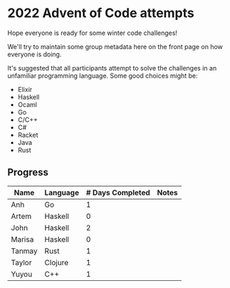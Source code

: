 # 2022 Advent of Code attempts

Hope everyone is ready for some winter code challenges!

We'll try to maintain some group metadata here on the front page on how everyone is doing.

It's suggested that all participants attempt to solve the challenges in an unfamiliar programming language. Some good choices might be:
- Elixir
- Haskell
- Ocaml
- Go
- C/C++
- C#
- Racket
- Java
- Rust

## Progress

| Name   	| Language 	| # Days Completed 	| Notes               	|
|--------	|----------	|------------------	|---------------------	|
| Anh    	| Go       	| 1                	|                     	|
| Artem 	| Haskell  	| 0                	|                     	|
| John   	| Haskell  	| 2                	|                     	|
| Marisa 	| Haskell  	| 0                	|                     	|
| Tanmay 	| Rust     	| 1                	|                     	|
| Taylor 	| Clojure  	| 1                	|                     	|
| Yuyou 	| C++       | 1                	|                     	|

